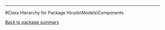 - - -

#Class Hierarchy for Package Hirudo\Models\Components

<div><a href='https://github.com/JeyDotC/Hirudo-docs/tree/master/Hirudo\Models\Components'>Back to package summary</a></div>

